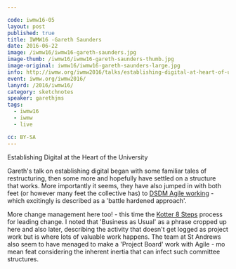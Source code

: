 ```yaml
---

code: iwmw16-05
layout: post
published: true
title: IWMW16 -Gareth Saunders 
date: 2016-06-22
image: /iwmw16/iwmw16-gareth-saunders.jpg
image-thumb: /iwmw16/iwmw16-gareth-saunders-thumb.jpg
image-original: iwmw16/iwmw16-gareth-saunders-large.jpg
info: http://iwmw.org/iwmw2016/talks/establishing-digital-at-heart-of-university/
event: iwmw.org/iwmw2016/
lanyrd: /2016/iwmw16/
category: sketchnotes
speaker: garethjms
tags:
  - iwmw16
  - iwmw
  - live

cc: BY-SA
---
```


Establishing Digital at the Heart of the University

Gareth's talk on establishing digital began with some familiar tales of restructuring, then some more and hopefully have settled on a structure that works. More importantly it seems, they have also jumped in  with both feet (or however many feet the collective has) to [DSDM Agile working](https://www.dsdm.org/resources/dsdm-handbooks/the-dsdm-agile-project-framework-2014-onwards) - which excitingly is described as a 'battle hardened approach'.

More change management here too! - this time the [Kotter 8 Steps](http://www.kotterinternational.com/the-8-step-process-for-leading-change/) process for leading change.
I noted that 'Business as Usual' as a phrase cropped up here and also later, describing the activity that doesn't get logged as project work but is where lots of valuable work happens. The team at St Andrews also seem to have menaged to make a 'Project Board' work with Agile - mo mean feat considering the inherent inertia that can infect such committee structures.
